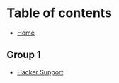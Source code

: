 # Table of contents

* [Home](README.md)

## Group 1

* [Hacker Support](group-1/hacker-support.md)
